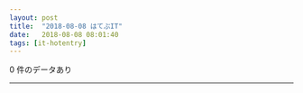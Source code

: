 ```yaml
---
layout: post
title:  "2018-08-08 はてぶIT"
date:   2018-08-08 08:01:40
tags: [it-hotentry]
---
```

0 件のデータあり

<hr>
